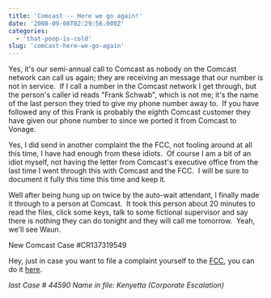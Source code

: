 ```yaml
---
title: 'Comcast -- Here we go again!'
date: '2008-09-08T02:29:56.000Z'
categories:
  - 'that-poop-is-cold'
slug: 'comcast-here-we-go-again'
---
```


Yes, it's our semi-annual call to Comcast as nobody on the Comcast network can call us again; they are receiving an message that our number is not in service.  If I call a number in the Comcast network I get through, but the person's caller id reads "Frank Schwab", which is not me; it's the name of the last person they tried to give my phone number away to.  If you have followed any of this Frank is probably the eighth Comcast customer they have given our phone number to since we ported it from Comcast to Vonage.

Yes, I did send in another complaint the the FCC, not fooling around at all this time, I have had enough from these idiots.  Of course I am a bit of an idiot myself, not having the letter from Comcast's executive office from the last time I went through this with Comcast and the FCC.  I will be sure to document it fully this time this time and keep it.

Well after being hung up on twice by the auto-wait attendant, I finally made it through to a person at Comcast.  It took this person about 20 minutes to read the files, click some keys, talk to some fictional supervisor and say there is nothing they can do tonight and they will call me tomorrow.  Yeah, we'll see Waun.

New Comcast Case #CR137319549

Hey, just in case you want to file a complaint yourself to the [FCC](http://fcc.gov), you can do it [here](http://esupport.fcc.gov/complaints.htm).

_last Case # 44590 Name in file: Kenyetta (Corporate Escalation)_

